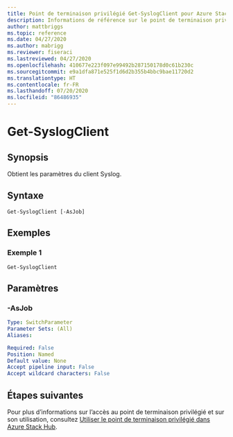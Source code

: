 ```yaml
---
title: Point de terminaison privilégié Get-SyslogClient pour Azure Stack Hub
description: Informations de référence sur le point de terminaison privilégié Azure Stack PowerShell - Get-SyslogClient
author: mattbriggs
ms.topic: reference
ms.date: 04/27/2020
ms.author: mabrigg
ms.reviewer: fiseraci
ms.lastreviewed: 04/27/2020
ms.openlocfilehash: 410677e223f097e99492b287150178d0c61b230c
ms.sourcegitcommit: e9a1dfa871e525f1d6d2b355b4bbc9bae11720d2
ms.translationtype: HT
ms.contentlocale: fr-FR
ms.lasthandoff: 07/20/2020
ms.locfileid: "86486935"
---
```

# <a name="get-syslogclient"></a>Get-SyslogClient

## <a name="synopsis"></a>Synopsis
Obtient les paramètres du client Syslog.

## <a name="syntax"></a>Syntaxe

```
Get-SyslogClient [-AsJob]
```

## <a name="examples"></a>Exemples

### <a name="example-1"></a>Exemple 1
```
Get-SyslogClient
```

## <a name="parameters"></a>Paramètres

### <a name="-asjob"></a>-AsJob


```yaml
Type: SwitchParameter
Parameter Sets: (All)
Aliases:

Required: False
Position: Named
Default value: None
Accept pipeline input: False
Accept wildcard characters: False
```
## <a name="next-steps"></a>Étapes suivantes

Pour plus d’informations sur l’accès au point de terminaison privilégié et sur son utilisation, consultez [Utiliser le point de terminaison privilégié dans Azure Stack Hub](../../operator/azure-stack-privileged-endpoint.md).
